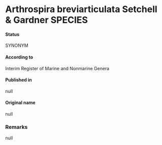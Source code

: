 # Arthrospira breviarticulata Setchell & Gardner SPECIES

#### Status
SYNONYM

#### According to
Interim Register of Marine and Nonmarine Genera

#### Published in
null

#### Original name
null

### Remarks
null